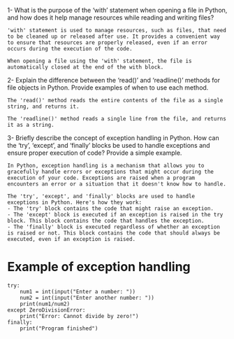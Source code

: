 1- What is the purpose of the ‘with’ statement when opening a file in Python, and how does it help manage resources while reading and writing files?
```
'with' statement is used to manage resources, such as files, that need to be cleaned up or released after use. It provides a convenient way to ensure that resources are properly released, even if an error occurs during the execution of the code.

When opening a file using the 'with' statement, the file is automatically closed at the end of the with block. 
```

2- Explain the difference between the ‘read()’ and ‘readline()’ methods for file objects in Python. Provide examples of when to use each method.
``` 
The 'read()' method reads the entire contents of the file as a single string, and returns it.

The 'readline()' method reads a single line from the file, and returns it as a string. 
```

3- Briefly describe the concept of exception handling in Python. How can the ‘try’, ‘except’, and ‘finally’ blocks be used to handle exceptions and ensure proper execution of code? Provide a simple example.
```
In Python, exception handling is a mechanism that allows you to gracefully handle errors or exceptions that might occur during the execution of your code. Exceptions are raised when a program encounters an error or a situation that it doesn't know how to handle.

The 'try', 'except', and 'finally' blocks are used to handle exceptions in Python. Here's how they work:
- The 'try' block contains the code that might raise an exception.
- The 'except' block is executed if an exception is raised in the try block. This block contains the code that handles the exception.
- The 'finally' block is executed regardless of whether an exception is raised or not. This block contains the code that should always be executed, even if an exception is raised.
```
# Example of exception handling
```
try:
    num1 = int(input("Enter a number: "))
    num2 = int(input("Enter another number: "))
    print(num1/num2)
except ZeroDivisionError:
    print("Error: Cannot divide by zero!")
finally:
    print("Program finished")
```